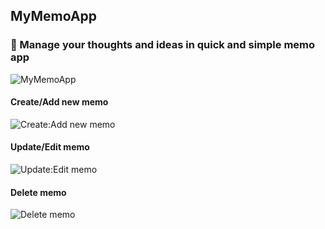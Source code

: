 ## MyMemoApp

### 📝 Manage your thoughts and ideas in quick and simple memo app
![MyMemoApp](https://github.com/MikaZ21/MyMemoApp/assets/93892096/7638521f-5b22-44ea-a0ee-6682657c3b56)

#### Create/Add new memo
![Create:Add new memo](https://github.com/MikaZ21/MyMemoApp/assets/93892096/fd1a7b58-4fd9-459c-a68f-697fbc6f3402)

#### Update/Edit memo
![Update:Edit memo](https://github.com/MikaZ21/MyMemoApp/assets/93892096/f6857eb6-95f0-40b6-9892-b320e89dc739)

#### Delete memo
![Delete memo](https://github.com/MikaZ21/MyMemoApp/assets/93892096/a402e1e9-dec2-487c-83f7-3fa0a669e866)
